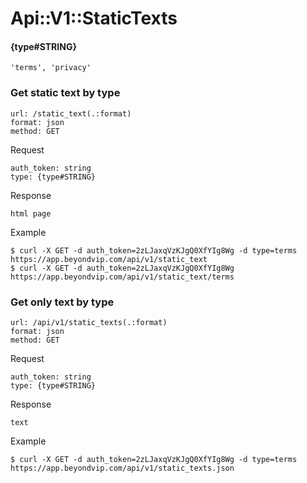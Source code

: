 # Api::V1::StaticTexts

#### {type#STRING}
    'terms', 'privacy'

### Get static text by type
    url: /static_text(.:format)
    format: json
    method: GET

  Request

    auth_token: string
    type: {type#STRING}

  Response

    html page

  Example

    $ curl -X GET -d auth_token=2zLJaxqVzKJgQ0XfYIg8Wg -d type=terms https://app.beyondvip.com/api/v1/static_text
    $ curl -X GET -d auth_token=2zLJaxqVzKJgQ0XfYIg8Wg https://app.beyondvip.com/api/v1/static_text/terms

### Get only text by type
    url: /api/v1/static_texts(.:format)
    format: json
    method: GET

  Request

    auth_token: string
    type: {type#STRING}

  Response

    text

  Example

    $ curl -X GET -d auth_token=2zLJaxqVzKJgQ0XfYIg8Wg -d type=terms https://app.beyondvip.com/api/v1/static_texts.json
